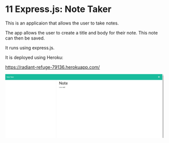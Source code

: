 # 11 Express.js: Note Taker

This is an applicaion that allows the user to take notes. 

The app allows the user to create a title and body for their note. This note can then be saved.

It runs using express.js.

It is deployed using Heroku:

https://radiant-refuge-79136.herokuapp.com/

![](public/assets/images/Note%20taker%20screenshot.jpg)